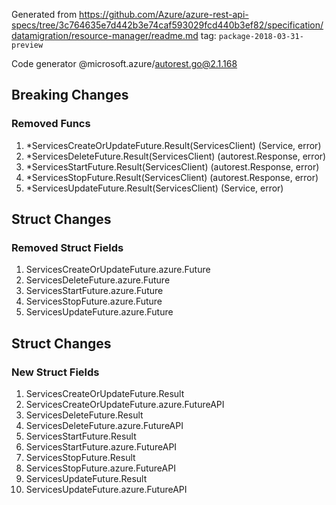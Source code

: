 Generated from https://github.com/Azure/azure-rest-api-specs/tree/3c764635e7d442b3e74caf593029fcd440b3ef82/specification/datamigration/resource-manager/readme.md tag: `package-2018-03-31-preview`

Code generator @microsoft.azure/autorest.go@2.1.168

## Breaking Changes

### Removed Funcs

1. *ServicesCreateOrUpdateFuture.Result(ServicesClient) (Service, error)
1. *ServicesDeleteFuture.Result(ServicesClient) (autorest.Response, error)
1. *ServicesStartFuture.Result(ServicesClient) (autorest.Response, error)
1. *ServicesStopFuture.Result(ServicesClient) (autorest.Response, error)
1. *ServicesUpdateFuture.Result(ServicesClient) (Service, error)

## Struct Changes

### Removed Struct Fields

1. ServicesCreateOrUpdateFuture.azure.Future
1. ServicesDeleteFuture.azure.Future
1. ServicesStartFuture.azure.Future
1. ServicesStopFuture.azure.Future
1. ServicesUpdateFuture.azure.Future

## Struct Changes

### New Struct Fields

1. ServicesCreateOrUpdateFuture.Result
1. ServicesCreateOrUpdateFuture.azure.FutureAPI
1. ServicesDeleteFuture.Result
1. ServicesDeleteFuture.azure.FutureAPI
1. ServicesStartFuture.Result
1. ServicesStartFuture.azure.FutureAPI
1. ServicesStopFuture.Result
1. ServicesStopFuture.azure.FutureAPI
1. ServicesUpdateFuture.Result
1. ServicesUpdateFuture.azure.FutureAPI
